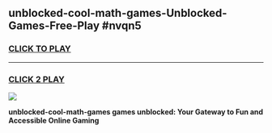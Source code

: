 
## unblocked-cool-math-games-Unblocked-Games-Free-Play #nvqn5
<h3>
<a href="https://us.freeplayer.one?title=unblocked-cool-math-games&ref=9M">CLICK TO PLAY</a></h3>
<hr>

<h3>
<a href="https://us.freeplayer.one?title=unblocked-cool-math-games&ref=9M">CLICK 2 PLAY</a>
  
</h3>

<a href="https://us.freeplayer.one?title=unblocked-cool-math-games&ref=9M"><img src="https://clearcache.store/games.png"></a>


**unblocked-cool-math-games games unblocked: Your Gateway to Fun and Accessible Online Gaming**
